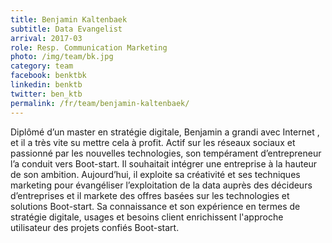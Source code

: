 ```yaml
---
title: Benjamin Kaltenbaek
subtitle: Data Evangelist
arrival: 2017-03
role: Resp. Communication Marketing
photo: /img/team/bk.jpg
category: team
facebook: benktbk
linkedin: benktb
twitter: ben_ktb
permalink: /fr/team/benjamin-kaltenbaek/
---
```

Diplômé d’un master en stratégie digitale, Benjamin a grandi avec Internet , et il a très vite su mettre cela à profit.
Actif sur les réseaux sociaux et passionné par les nouvelles technologies,
son tempérament d’entrepreneur l’a conduit vers Boot-start. Il souhaitait intégrer une entreprise
à la hauteur de son ambition. Aujourd’hui, il exploite sa créativité et ses techniques marketing pour
évangéliser l’exploitation de la data auprès des décideurs d’entreprises et il markete des offres basées
sur les technologies et solutions Boot-start. Sa connaissance et son expérience en termes de stratégie digitale,
usages et besoins client enrichissent l'approche utilisateur des projets confiés Boot-start.
